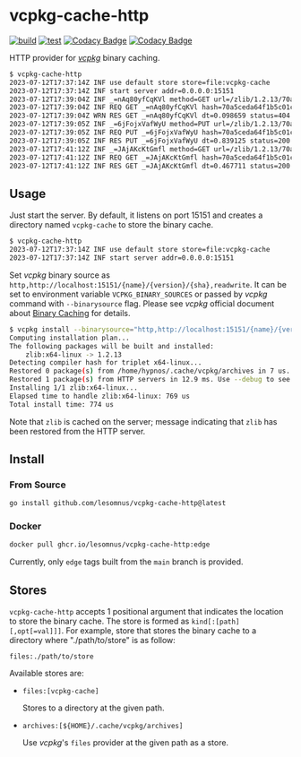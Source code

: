 # vcpkg-cache-http
[![build](https://github.com/lesomnus/vcpkg-cache-http/actions/workflows/build.yaml/badge.svg)](https://github.com/lesomnus/vcpkg-cache-http/actions/workflows/build.yaml)
[![test](https://github.com/lesomnus/vcpkg-cache-http/actions/workflows/test.yaml/badge.svg)](https://github.com/lesomnus/vcpkg-cache-http/actions/workflows/test.yaml)
[![Codacy Badge](https://app.codacy.com/project/badge/Grade/8535edf4b4af4238a2140994efe99d55)](https://app.codacy.com/gh/lesomnus/vcpkg-cache-http/dashboard?utm_source=gh&utm_medium=referral&utm_content=&utm_campaign=Badge_grade)
[![Codacy Badge](https://app.codacy.com/project/badge/Coverage/8535edf4b4af4238a2140994efe99d55)](https://app.codacy.com/gh/lesomnus/vcpkg-cache-http/dashboard?utm_source=gh&utm_medium=referral&utm_content=&utm_campaign=Badge_coverage)

HTTP provider for [*vcpkg*](https://github.com/microsoft/vcpkg) binary caching.
```sh
$ vcpkg-cache-http
2023-07-12T17:37:14Z INF use default store store=file:vcpkg-cache
2023-07-12T17:37:14Z INF start server addr=0.0.0.0:15151
2023-07-12T17:39:04Z INF _=nAq80yfCqKVl method=GET url=/zlib/1.2.13/70a5ceda64f1b5c01c1f7afe7669a32bc11c11496d8aeb094d7389a43c946f4b
2023-07-12T17:39:04Z INF REQ GET _=nAq80yfCqKVl hash=70a5ceda64f1b5c01c1f7afe7669a32bc11c11496d8aeb094d7389a43c946f4b name=zlib version=1.2.13
2023-07-12T17:39:04Z WRN RES GET _=nAq80yfCqKVl dt=0.098659 status=404
2023-07-12T17:39:05Z INF _=6jFojxVafWyU method=PUT url=/zlib/1.2.13/70a5ceda64f1b5c01c1f7afe7669a32bc11c11496d8aeb094d7389a43c946f4b
2023-07-12T17:39:05Z INF REQ PUT _=6jFojxVafWyU hash=70a5ceda64f1b5c01c1f7afe7669a32bc11c11496d8aeb094d7389a43c946f4b name=zlib version=1.2.13
2023-07-12T17:39:05Z INF RES PUT _=6jFojxVafWyU dt=0.839125 status=200
2023-07-12T17:41:12Z INF _=JAjAKcKtGmfl method=GET url=/zlib/1.2.13/70a5ceda64f1b5c01c1f7afe7669a32bc11c11496d8aeb094d7389a43c946f4b
2023-07-12T17:41:12Z INF REQ GET _=JAjAKcKtGmfl hash=70a5ceda64f1b5c01c1f7afe7669a32bc11c11496d8aeb094d7389a43c946f4b name=zlib version=1.2.13
2023-07-12T17:41:12Z INF RES GET _=JAjAKcKtGmfl dt=0.467711 status=200
```

## Usage

Just start the server.
By default, it listens on port 15151 and creates a directory named `vcpkg-cache` to store the binary cache.

```sh
$ vcpkg-cache-http                                        
2023-07-12T17:37:14Z INF use default store store=file:vcpkg-cache
2023-07-12T17:37:14Z INF start server addr=0.0.0.0:15151
```

Set *vcpkg* binary source as `http,http://localhost:15151/{name}/{version}/{sha},readwrite`.
It can be set to environment variable `VCPKG_BINARY_SOURCES` or passed by *vcpkg* command with `--binarysource` flag.
Please see *vcpkg* official document about [Binary Caching](https://learn.microsoft.com/en-us/vcpkg/users/binarycaching) for details.

```sh
$ vcpkg install --binarysource="http,http://localhost:15151/{name}/{version}/{sha},readwrite" zlib
Computing installation plan...
The following packages will be built and installed:
    zlib:x64-linux -> 1.2.13
Detecting compiler hash for triplet x64-linux...
Restored 0 package(s) from /home/hypnos/.cache/vcpkg/archives in 7 us. Use --debug to see more details.
Restored 1 package(s) from HTTP servers in 12.9 ms. Use --debug to see more details.
Installing 1/1 zlib:x64-linux...
Elapsed time to handle zlib:x64-linux: 769 us
Total install time: 774 us
```

Note that `zlib` is cached on the server; message indicating that `zlib` has been restored from the HTTP server.

## Install

### From Source
```sh
go install github.com/lesomnus/vcpkg-cache-http@latest
```

### Docker
```sh
docker pull ghcr.io/lesomnus/vcpkg-cache-http:edge 
```

Currently, only `edge` tags built from the `main` branch is provided.

## Stores

`vcpkg-cache-http` accepts 1 positional argument that indicates the location to store the binary cache. The store is formed as `kind[:[path][,opt[=val]]]`.
For example, store that stores the binary cache to a directory where "./path/to/store" is as follow:

```
files:./path/to/store
```

Available stores are:

- `files:[vcpkg-cache]`
  
    Stores to a directory at the given path.

- `archives:[${HOME}/.cache/vcpkg/archives]`

    Use *vcpkg*'s `files` provider at the given path as a store.
